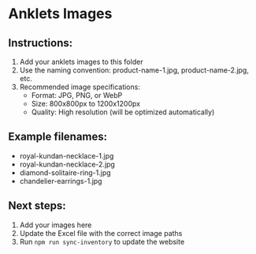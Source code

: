# Anklets Images

## Instructions:
1. Add your anklets images to this folder
2. Use the naming convention: product-name-1.jpg, product-name-2.jpg, etc.
3. Recommended image specifications:
   - Format: JPG, PNG, or WebP
   - Size: 800x800px to 1200x1200px
   - Quality: High resolution (will be optimized automatically)

## Example filenames:
- royal-kundan-necklace-1.jpg
- royal-kundan-necklace-2.jpg
- diamond-solitaire-ring-1.jpg
- chandelier-earrings-1.jpg

## Next steps:
1. Add your images here
2. Update the Excel file with the correct image paths
3. Run `npm run sync-inventory` to update the website
